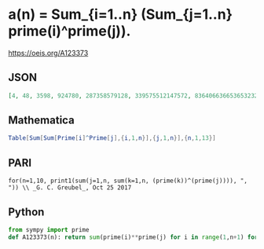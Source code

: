 # a\(n\) \= Sum\_\{i\=1\.\.n\} \(Sum\_\{j\=1\.\.n\} prime\(i\)^prime\(j\)\)\.
https://oeis.org/A123373
## JSON
```JSON
[4, 48, 3598, 924780, 287358579128, 339575512147572, 836406636653653232322, 2225332017808171682043720, 21158384827910606570843063431876, 2570789828135881020104992992114519012237948]
```
## Mathematica
```Mathematica
Table[Sum[Sum[Prime[i]^Prime[j],{i,1,n}],{j,1,n}],{n,1,13}]
```
## PARI
```PARI
for(n=1,10, print1(sum(j=1,n, sum(k=1,n, (prime(k))^(prime(j)))), ", ")) \\ _G. C. Greubel_, Oct 25 2017
```
## Python
```Python
from sympy import prime
def A123373(n): return sum(prime(i)**prime(j) for i in range(1,n+1) for j in range(1,n+1)) # _Chai Wah Wu_, Jan 08 2022
```
